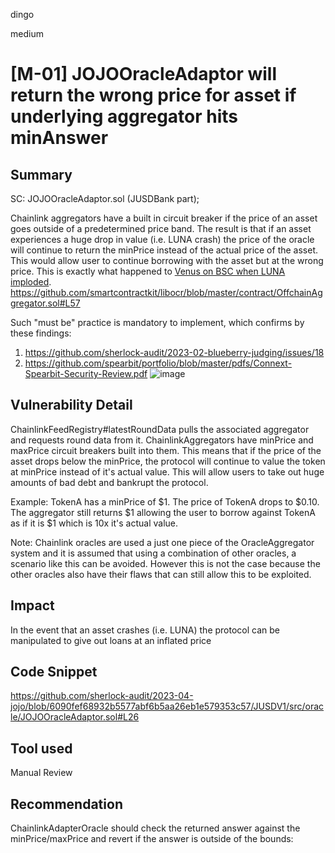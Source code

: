 dingo

medium

# [M-01] JOJOOracleAdaptor will return the wrong price for asset if underlying aggregator hits minAnswer

## Summary
SC: JOJOOracleAdaptor.sol (JUSDBank part);

Chainlink aggregators have a built in circuit breaker if the price of an asset goes outside of a predetermined price band. The result is that if an asset experiences a huge drop in value (i.e. LUNA crash) the price of the oracle will continue to return the minPrice instead of the actual price of the asset. This would allow user to continue borrowing with the asset but at the wrong price. This is exactly what happened to [Venus on BSC when LUNA imploded](https://rekt.news/venus-blizz-rekt/).
https://github.com/smartcontractkit/libocr/blob/master/contract/OffchainAggregator.sol#L57

Such "must be" practice is mandatory to implement, which confirms by these findings:
1) https://github.com/sherlock-audit/2023-02-blueberry-judging/issues/18
2) https://github.com/spearbit/portfolio/blob/master/pdfs/Connext-Spearbit-Security-Review.pdf
![image](https://user-images.githubusercontent.com/106747559/235466118-48f8cc78-c78b-4140-a947-783af3190056.png)

## Vulnerability Detail
ChainlinkFeedRegistry#latestRoundData pulls the associated aggregator and requests round data from it. ChainlinkAggregators have minPrice and maxPrice circuit breakers built into them. This means that if the price of the asset drops below the minPrice, the protocol will continue to value the token at minPrice instead of it's actual value. This will allow users to take out huge amounts of bad debt and bankrupt the protocol.

Example:
TokenA has a minPrice of $1. The price of TokenA drops to $0.10. The aggregator still returns $1 allowing the user to borrow against TokenA as if it is $1 which is 10x it's actual value.

Note:
Chainlink oracles are used a just one piece of the OracleAggregator system and it is assumed that using a combination of other oracles, a scenario like this can be avoided. However this is not the case because the other oracles also have their flaws that can still allow this to be exploited.

## Impact
In the event that an asset crashes (i.e. LUNA) the protocol can be manipulated to give out loans at an inflated price

## Code Snippet
https://github.com/sherlock-audit/2023-04-jojo/blob/6090fef68932b5577abf6b5aa26eb1e579353c57/JUSDV1/src/oracle/JOJOOracleAdaptor.sol#L26

## Tool used
Manual Review

## Recommendation
ChainlinkAdapterOracle should check the returned answer against the minPrice/maxPrice and revert if the answer is outside of the bounds:
